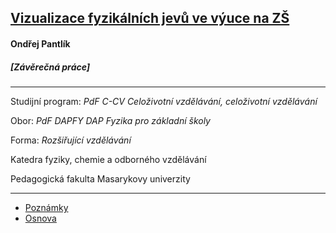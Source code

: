 ## [Vizualizace fyzikálních jevů ve výuce na ZŠ](https://pondroid.gitbooks.io/vizualizace-fyzikalnich-jevu-ve-vyuce-na-zs/)

#### Ondřej Pantlík

##### [Závěrečná práce]

___

Studijní program: *PdF C-CV Celoživotní vzdělávání, celoživotní vzdělávání*

Obor: *PdF DAPFY DAP Fyzika pro základní školy*

Forma: *Rozšiřující vzdělávání*

Katedra fyziky, chemie a odborného vzdělávání

Pedagogická fakulta Masarykovy univerzity


___

* [Poznámky](poznamky.md)
* [Osnova](osnova.md)
